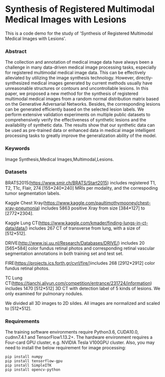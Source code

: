 # Synthesis of Registered Multimodal Medical Images with Lesions
This is a code demo for the study of 'Synthesis of Registered Multimodal Medical Images with Lesions'.

### Abstract
The collection and annotation of medical image data have always been a challenge in many data-driven medical image processing tasks, especially for registered multimodal medical image data. This can be effectively alleviated by utilizing the image synthesis technology. However, directly-synthesized medical images generated by current methods usually have unreasonable structures or contours and uncontrollable lesions. In this paper, we proposed a new method for the synthesis of registered multimodal medical images from a random normal distribution matrix based on the Generative Adversarial Networks. Besides, the corresponding lesions can be generated efficiently based on the selected lesion labels. We perform extensive validation experiments on multiple public datasets to comprehensively verify the effectiveness of synthetic lesions and the availability of synthetic data. The results show that our synthetic data can be used as pre-trained data or enhanced data in medical image intelligent processing tasks to greatly improve the generalization ability of the model.
### Keywords
Image Synthesis,Medical Images,Multimodal,Lesions.
### Datasets
BRATS2015(https://www.smir.ch/BRATS/Start2015)  includes registered T1, T2, T1c, Flair, 274 [155\*240\*240] MRIs per modality, and the correspoding tumor segmentation labels.

Kaggle Chest Xray(https://www.kaggle.com/paultimothymooney/chest-xray-pneumonia) includes 5863 positive Xray from size [384\*127] to [2772\*2304].

Kaggle Lung CT(https://www.kaggle.com/kmader/finding-lungs-in-ct-data/data/) includes 267 CT of transverse from lung, with a size of [512\*512].

DRIVE(http://www.isi.uu.nl/Research/Databases/DRIVE/) includes 20 [565\*584] color fundus retinal photos and corresponding retinal vascular segmentation annotations in both training set and test set.

FIRE(https://projects.ics.forth.gr/cvrl/fire/)includes 268 [2912\*2912] color fundus retinal photos.

TC Lung CT(https://tianchi.aliyun.com/competition/entrance/231724/information) includes 1470 [512\*512] 3D CT with detection label of 5 kinds of lesions. We only examined for pulmonary nodules.

We divided all 3D images to 2D sildes. All images are normalized and scaled to [512\*512].
### Requirements
The training  software environments require Python3.6, CUDA10.0, cudnn7.4.1 and TensorFlow1.13.2+.
The hardware environment requires a Four-card GPU cluster, e.g. NVIDIA Tesla V100GPU cluster.
Also, you may need to install the below requirement for image processing:
```
pip install numpy
pip install tensorflow-gpu
pip install SimpleITK
pip install opencv-python
```
